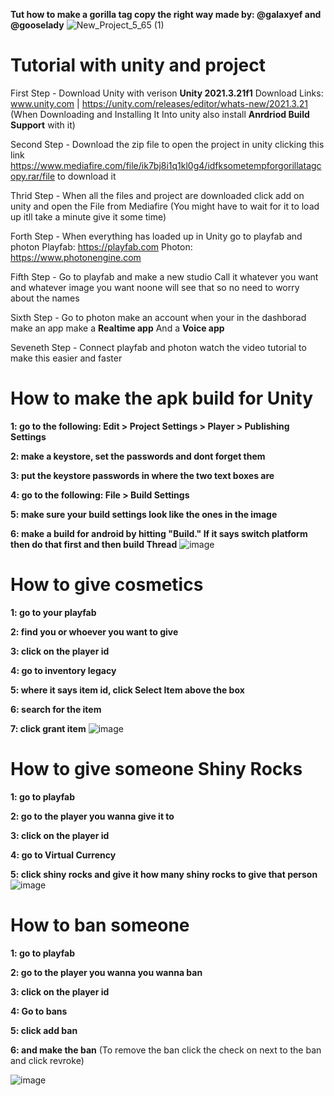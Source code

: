 **Tut how to make a gorilla tag copy the right way made by: @galaxyef and @gooselady**
![New_Project_5_65 (1)](https://github.com/galaxyef/gorillacopy/assets/96215437/61ff6181-de3a-44ee-84ca-c877b7c6f236)



# Tutorial with unity and project
First Step - Download Unity with verison **Unity 2021.3.21f1**
Download Links: www.unity.com | https://unity.com/releases/editor/whats-new/2021.3.21
(When Downloading and Installing It Into unity also install **Anrdriod Build Support** with it)

Second Step - Download the zip file to open the project in unity clicking this link https://www.mediafire.com/file/ik7bj8i1q1kl0g4/idfksometempforgorillatagcopy.rar/file to download it 

Thrid Step - When all the files and project are downloaded click add on unity and open the File from Mediafire 
(You might have to wait for it to load up itll take a minute give it some time) 

Forth Step - When everything has loaded up in Unity go to playfab and photon
Playfab: https://playfab.com Photon: https://www.photonengine.com 

Fifth Step - Go to playfab and make a new studio Call it whatever you want and whatever image you want noone will see that so no need to worry about the names

Sixth Step - Go to photon make an account when your in the dashborad make an app make a **Realtime app** And a **Voice app**

Seveneth Step - Connect playfab and photon watch the video tutorial to make this easier and faster

# How to make the apk build for Unity
**1: go to the following: Edit > Project Settings > Player > Publishing Settings**

**2: make a keystore, set the passwords and dont forget them**

**3: put the keystore passwords in where the two text boxes are**

**4: go to the following: File > Build Settings**

**5: make sure your build settings look like the ones in the image**

**6: make a build for android by hitting "Build." If it says switch platform then do that first and then build 
Thread**
![image](https://github.com/galaxyef/gorillacopy/assets/96215437/e822ca46-ad98-43b5-8ac2-eb09fd1624e0)

# How to give cosmetics
**1: go to your playfab**

**2: find you or whoever you want to give**

**3: click on the player id**

**4: go to inventory legacy**

**5: where it says item id, click Select Item above the box**

**6: search for the item**

**7: click grant item**
![image](https://github.com/galaxyef/gorillacopy/assets/96215437/a1e27731-9d96-42c6-a075-d1e7241ef3a5)


# How to give someone Shiny Rocks
**1: go to playfab**

**2: go to the player you wanna give it to** 

**3: click on the player id**

**4: go to Virtual Currency**

**5: click shiny rocks and give it how many shiny rocks to give that person**
![image](https://github.com/galaxyef/gorillacopy/assets/96215437/267aac72-25f0-436a-8a82-97ea57059a18)

# How to ban someone
**1: go to playfab**

**2: go to the player you wanna you wanna ban** 

**3: click on the player id** 

**4: Go to bans** 

**5: click add ban** 

**6: and make the ban**     (To remove the ban click the check on next to the ban and click revroke)

![image](https://github.com/galaxyef/gorillacopy/assets/96215437/ca3fbc4b-dda9-430b-9539-18115341581f)


